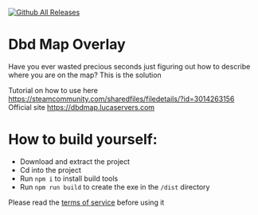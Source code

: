 [![Github All Releases](https://img.shields.io/github/downloads/LucaFontanot/dbd-map-overlay/total.svg)]()

# Dbd Map Overlay
Have you ever wasted precious seconds just figuring out how to describe where you are on the map? This is the solution

Tutorial on how to use here https://steamcommunity.com/sharedfiles/filedetails/?id=3014263156
Official site https://dbdmap.lucaservers.com

# How to build yourself:
- Download and extract the project
- Cd into the project
- Run `npm i` to install build tools
- Run `npm run build` to create the exe in the `/dist` directory

Please read the [terms of service](https://github.com/LucaFontanot/dbd-map-overlay/blob/main/TERMS%20AND%20PRIVACY.md) before using it 
